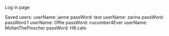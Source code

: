 Log in page

Saved users:
userName: janne             passWord: test
userName: zarina            passWord: passWord.1
userName: Offie             passWord: cucumber4Ever
userName: MollanThePinscher passWord: H8.cats

